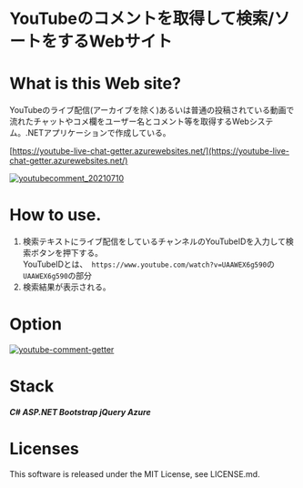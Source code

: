 # YouTubeのコメントを取得して検索/ソートをするWebサイト

# What is this Web site?
YouTubeのライブ配信(アーカイブを除く)あるいは普通の投稿されている動画で流れたチャットやコメ欄をユーザー名とコメント等を取得するWebシステム。.NETアプリケーションで作成している。

[https://youtube-live-chat-getter.azurewebsites.net/](https://youtube-live-chat-getter.azurewebsites.net/)

[![youtubecomment_20210710](https://user-images.githubusercontent.com/46675984/125156529-d5a04700-e1a0-11eb-9659-09ce4cba8ff8.gif)](https://youtube-live-chat-getter.azurewebsites.net/)

# How to use.
1. 検索テキストにライブ配信をしているチャンネルのYouTubeIDを入力して検索ボタンを押下する。  
YouTubeIDとは、` https://www.youtube.com/watch?v=UAAWEX6g590`の`UAAWEX6g590`の部分  
1. 検索結果が表示される。

# Option
[![youtube-comment-getter](https://user-images.githubusercontent.com/46675984/125000192-ce871500-e08a-11eb-86e8-51c8b913a577.png)](https://youtube-live-chat-getter.azurewebsites.net/Home/Search)

# Stack
##### C# ASP.NET Bootstrap jQuery Azure

# Licenses
This software is released under the MIT License, see LICENSE.md.
